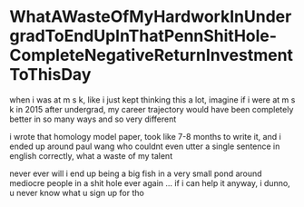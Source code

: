 # WhatAWasteOfMyHardworkInUndergradToEndUpInThatPennShitHole-CompleteNegativeReturnInvestmentToThisDay

when i was at m s k, like i just kept thinking this a lot, imagine if i were at m s k in 2015 after undergrad, my career trajectory would have been completely better in so many ways and so very different

i wrote that homology model paper, took like 7-8 months to write it, and i ended up around paul wang who couldnt even utter a single sentence in english correctly, what a waste of my talent

never ever will i end up being a big fish in a very small pond around mediocre people in a shit hole ever again ... if i can help it anyway, i dunno, u never know what u sign up for tho
